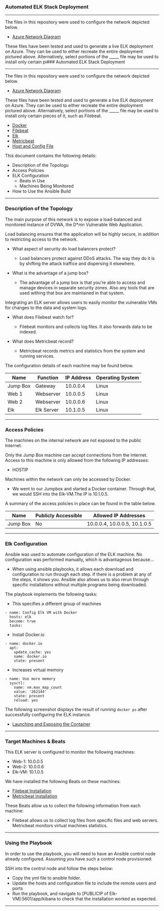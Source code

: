 ### Automated ELK Stack Deployment

---
The files in this repository were used to configure the network depicted below.

- [Azure Network Diagram](https://github.com/naseebahikram/scripts/blob/main/Diagrams/Elk-Diagram.jpeg)

These files have been tested and used to generate a live ELK deployment on Azure. They can be used to either recreate the entire deployment pictured above. Alternatively, select portions of the _____ file may be used to install only certain pi### Automated ELK Stack Deployment

---
The files in this repository were used to configure the network depicted below.

- [Azure Network Diagram](https://github.com/naseebahikram/scripts/blob/main/Diagrams/Elk-Diagram.jpeg)

These files have been tested and used to generate a live ELK deployment on Azure. They can be used to either recreate the entire deployment pictured above. Alternatively, select portions of the _____ file may be used to install only certain pieces of it, such as Filebeat.

  - [Docker](https://github.com/naseebahikram/scripts/tree/main/Ansible/Docker)
  - [Filebeat](https://github.com/naseebahikram/scripts/tree/main/Ansible/Filebeat)
  - [Elk](https://github.com/naseebahikram/scripts/tree/main/Ansible/Elk)
  - [Metricbeat](https://github.com/naseebahikram/scripts/tree/main/Ansible/Metricbeat)
  - [Host and Config File](https://github.com/naseebahikram/scripts/tree/main/Ansible/General)

This document contains the following details:
- Description of the Topologu
- Access Policies
- ELK Configuration
  - Beats in Use
  - Machines Being Monitored
- How to Use the Ansible Build

---
### Description of the Topology

The main purpose of this network is to expose a load-balanced and monitored instance of DVWA, the D*mn Vulnerable Web Application.

Load balancing ensures that the application will be highly secure, in addition to restricting access to the network.

- What aspect of security do load balancers protect? 

  - Load balancers protect against DDoS attacks. The way they do it is by shifting the attack traffice and dispersing it elsewhere. 

- What is the advantage of a jump box?

  - The advantage of a jump box is that you're able to access and manage devices in separate security zones. Also any tools that are used withing that box are maintained in that system. 

Integrating an ELK server allows users to easily monitor the vulnerable VMs for changes to the data and system logs.
- What does Filebeat watch for?

  - Filebeat monitors and collects log files. It also forwards data to be indexed. 

- What does Metricbeat record?

  - Metricbeat records metrics and statistics from the system and running services. 

The configuration details of each machine may be found below.

|  Name     |  Function  | IP Address  | Operating System |
| ----------| ---------- |------------ |------------------|
| Jump Box  | Gateway    | 10.0.0.4    | Linux            |
| Web 1     | Webserver  | 10.0.0.5    | Linux            |
| Web 2     | Webserver  | 10.0.0.6    | Linux            |
| Elk       | Elk Server | 10.1.0.5    | Linux            |


---
### Access Policies

The machines on the internal network are not exposed to the public Internet. 

Only the Jump Box machine can accept connections from the Internet. Access to this machine is only allowed from the following IP addresses:

  -  HOSTIP

Machines within the network can only be accessed by Docker.

  - We went to our Jumpbox and started a Docker container. Through that, we would SSH into the Elk-VM.The IP is 10.1.0.5.

A summary of the access policies in place can be found in the table below.

| Name     | Publicly Accessible | Allowed IP Addresses          |
|----------|---------------------|----------------------         |
| Jump Box | No                  |  10.0.0.4, 10.0.0.5, 10.1.0.5 |

---
### Elk Configuration

Ansible was used to automate configuration of the ELK machine. No configuration was performed manually, which is advantageous because...

  - When using ansible playbooks, it allows each download and configuration to run through each step. If there is a problem at any of the steps, it shows you. Ansible also allows us to also rerun through specific installations without multiple programs being downloaded.
 
The playbook implements the following tasks:

  -  This specifies a different group of machines

  ```
  - name: Config Elk VM with Docker
    hosts: elk
    become: true
    tasks:
  ```
  - Install Docker.io
  
  ```
  - name: docker.io 
    apt:
      update_cache: yes
      name: docker.io
      state: present
  ```
  - Increases virtual memory

  ```
  - name: Use more memory
    sysctl:
      name: vm.max_map_count
      value: '262144'
      state: present
      reload: yes 
  ```

The following screenshot displays the result of running `docker ps` after successfully configuring the ELK instance.

- [Launching and Exposing the Container](https://github.com/naseebahikram/scripts/blob/main/Diagrams/Launching%20and%20Exposing%20the%20Container.png)

---
### Target Machines & Beats
This ELK server is configured to monitor the following machines:

  - Web-1: 10.0.0.5
  - Web-2: 10.0.0.6
  - Elk-VM: 10.1.0.5

We have installed the following Beats on these machines:

  - [Filebeat Installation](https://github.com/naseebahikram/scripts/blob/main/Diagrams/Verify%20Installation%20and%20Playbook%20Filebeat.png)
  - [Metricbeat Installation](https://github.com/naseebahikram/scripts/blob/main/Diagrams/Verify%20Installation%20and%20Playbook%20Metricbeat.png)

These Beats allow us to collect the following information from each machine:

  - Filebeat allows us to collect log files from specific files and web servers. Metricbeat monitors virtual machines statistics. 

---
### Using the Playbook

In order to use the playbook, you will need to have an Ansible control node already configured. Assuming you have such a control node provisioned: 

SSH into the control node and follow the steps below:
- Copy the yml file to ansible folder.
- Update the hosts and configuration file to include the remote users and ports 
- Run the playbook, and navigate to [PUBLICIP of Elk-VM]:5601/app/kibana to check that the installation worked as expected.
---
